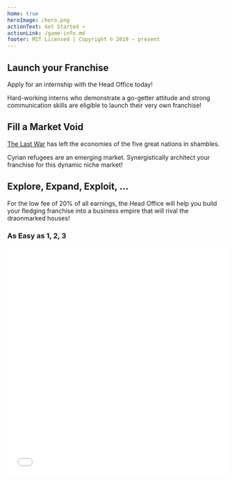 ```yaml
---
home: true
heroImage: /hero.png
actionText: Get Started →
actionLink: /game-info.md
footer: MIT Licensed | Copyright © 2019 — present
---
```


<div class="features">
  <div class="feature">
    <h2>Launch your Franchise</h2>
    <p>Apply for an internship with the Head Office today!</p>
    <p>Hard-working interns who demonstrate a go-getter attitude and strong communication skills are eligible to launch their very own franchise!</p>
  </div>
  <div class="feature">
    <h2>Fill a Market Void</h2>
    <p><a href="https://eberron.fandom.com/wiki/The_Last_War">The Last War</a> has left the economies of the five great nations in shambles.</p>
    <p>Cyrian refugees are an emerging market. Synergistically architect your franchise for this dynamic niche market!</p>
  </div>
  <div class="feature">
    <h2>Explore, Expand, Exploit, ...</h2>
    <p>For the low fee of 20% of all earnings, the Head Office will help you build your fledging franchise into a business empire that will rival the draonmarked houses!</p>
  </div>
</div>

### As Easy as 1, 2, 3
<iframe src="/application-form.html" style="width: 100%; height: 525px; border:none;overflow:hidden;"></iframe>